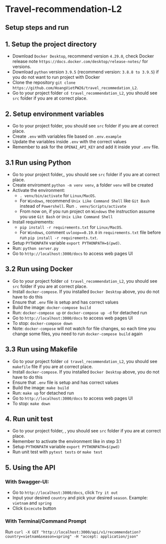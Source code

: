 # Travel-recommendation-L2

## Setup steps and run

## 1. Setup the project directory
* Download `Docker Desktop`, recommend version `4.29.0`, check Docker release note `https://docs.docker.com/desktop/release-notes/` for versions.
* Download `python` version `3.9.5` (recommend version: `3.8.8 to 3.9.5`) if you do not want to run project with Docker
* Clone the repository `git clone https://github.com/HoangVietPW26/travel_recommedation_L2`.
* Go to your project folder `cd travel_recommendation_L2`, you should see `src` folder if you are at correct place.

## 2. Setup environment variables
* Go to your project folder, you should see `src` folder if you are at correct place.
* Create `.env` with variables file based on `.env.example`
* Update the variables inside `.env` with the correct values
* Remember to ask for the `OPENAI_API_KEY` and add it inside your `.env` file.

## 3.1 Run using Python
* Go to your project folder,, you should see `src` folder if you are at correct place.
* Create enviroment `python -m venv venv`, a folder `venv` will be created
* Activate the environment:
    - `. venv/bin/activate` for `Linux/MacOS`.
    - For `Windows`, recommend `Unix Like Command Shell` like `Git Bash` instead of `Powershell`. Run `. venv/Scripts/activate`
    - From now on, if you run project on `Windows` the instruction assume you use `Git Bash` or `Unix Like Command Shell`
* Install requirements: 
    - `pip install -r requirements.txt` for `Linux/MacOS`. 
    - For `Windows`, comment `uvloop==0.19.0` in  `requirements.txt` file before run `pip install -r requirements.txt`.
* Setup `PYTHONPATH` variable `export PYTHONPATH=$(pwd)`.
* Run: `python server.py`
* Go to `http://localhost:3000/docs` to access web pages UI

## 3.2 Run using Docker
* Go to your project folder `cd travel_recommendation_L2`, you should see `src` folder if you are at correct place.
* Install `docker-compose`. If you installed `Docker Desktop` above, you do not have to do this
* Ensure that `.env` file is setup and has correct values
* Build the image: `docker-compose build`
* Run: `docker-compose up` or `docker-compose up -d` for detached run
* Go to `http://localhost:3000/docs` to access web pages UI
* To stop: `docker-compose down`
* Note: `docker-compose` will not watch for file changes, so each time you change some files, you need to run `docker-compose build` again

## 3.3 Run using Makefile
* Go to your project folder `cd travel_recommendation_L2`, you should see `makefile` file if you are at correct place.
* Install `docker-compose`. If you installed `Docker Desktop` above, you do not have to do this
* Ensure that `.env` file is setup and has correct values
* Build the image: `make build`
* Run: `make up` for detached run
* Go to `http://localhost:3000/docs` to access web pages UI
* To stop: `make down`

## 4. Run unit test
* Go to your project folder, , you should see `src` folder if you are at correct place.
* Remember to activate the environment like in step 3.1
* Setup `PYTHONPATH` variable `export PYTHONPATH=$(pwd)`
* Run unit test with `pytest tests` or `make test`

## 5. Using the API

### With Swagger-UI:
* Go to `http://localhost:3000/docs`, click `Try it out`
* Input your desired `country` and pick your desired `season`. Example: `vietnam` and `spring`
* Click `Excecute` button

### With Terminal/Command Prompt
Run
`
curl -X GET "http://localhost:3000/api/v1/recommendation?country=vietnam&season=spring" -H "accept: application/json"
`
